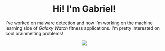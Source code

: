 <h1 align="center">
    Hi! I'm Gabriel! 
</h1>
<p>
  I've worked on malware detection and now I'm working on the machine learning side of <i>Galaxy Watch</i> fitness applications.
  I'm pretty interested on cool brainmelting problems!
</p>

<div align="center">
  <img src="https://github-readme-streak-stats.herokuapp.com?user=gabomfim&theme=dark&hide_border=true" />
</div>
